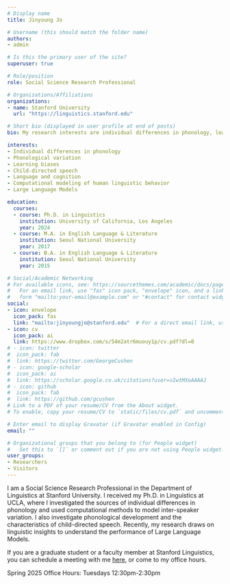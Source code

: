 ```yaml
---
# Display name
title: Jinyoung Jo

# Username (this should match the folder name)
authors:
- admin

# Is this the primary user of the site?
superuser: true

# Role/position
role: Social Science Research Professional

# Organizations/Affiliations
organizations:
- name: Stanford University
  url: "https://linguistics.stanford.edu"

# Short bio (displayed in user profile at end of posts)
bio: My research interests are individual differences in phonology, learning biases, phonological acquisition and child-directed speech.

interests:
- Individual differences in phonology
- Phonological variation
- Learning biases
- Child-directed speech
- Language and cognition
- Computational modeling of human linguistic behavior
- Large Language Models

education:
  courses:
  - course: Ph.D. in Linguistics
    institution: University of California, Los Angeles
    year: 2024
  - course: M.A. in English Language & Literature
    institution: Seoul National University
    year: 2017
  - course: B.A. in English Language & Literature
    institution: Seoul National University
    year: 2015

# Social/Academic Networking
# For available icons, see: https://sourcethemes.com/academic/docs/page-builder/#icons
#   For an email link, use "fas" icon pack, "envelope" icon, and a link in the
#   form "mailto:your-email@example.com" or "#contact" for contact widget.
social:
- icon: envelope
  icon_pack: fas
  link: "mailto:jinyoungjo@stanford.edu"  # For a direct email link, use "mailto:test@example.org".
- icon: cv
  icon_pack: ai
  link: https://www.dropbox.com/s/54m2atr6muouy1p/cv.pdf?dl=0
# - icon: twitter
#  icon_pack: fab
#  link: https://twitter.com/GeorgeCushen
# - icon: google-scholar
#  icon_pack: ai
#  link: https://scholar.google.co.uk/citations?user=sIwtMXoAAAAJ
# - icon: github
#  icon_pack: fab
#  link: https://github.com/gcushen
# Link to a PDF of your resume/CV from the About widget.
# To enable, copy your resume/CV to `static/files/cv.pdf` and uncomment the lines below.

# Enter email to display Gravatar (if Gravatar enabled in Config)
email: ""

# Organizational groups that you belong to (for People widget)
#   Set this to `[]` or comment out if you are not using People widget.
user_groups:
- Researchers
- Visitors
---
```


I am a Social Science Research Professional in the Department of Linguistics at Stanford University. I received my Ph.D. in Linguistics at UCLA, where I investigated the sources of individual differences in phonology and used computational methods to model inter-speaker variation. I also investigate phonological development and the characteristics of child-directed speech. Recently, my research draws on linguistic insights to understand the performance of Large Language Models.

If you are a graduate student or a faculty member at Stanford Linguistics, you can schedule a meeting with me <a href="https://jinyoungjo.youcanbook.me">here</a>, or come to my office hours.

Spring 2025 Office Hours: Tuesdays 12:30pm-2:30pm
